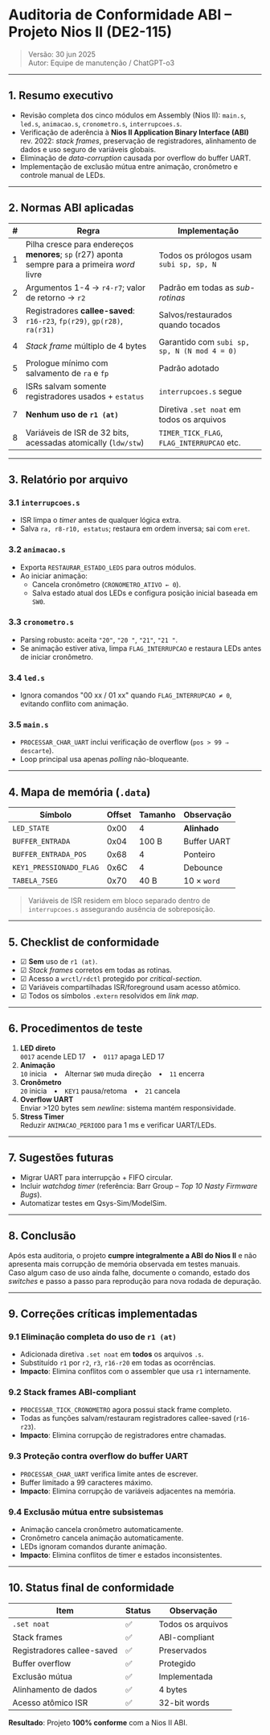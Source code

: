 # Auditoria de Conformidade ABI – Projeto Nios II (DE2-115)

> Versão: 30 jun 2025  
> Autor: Equipe de manutenção / ChatGPT-o3

---

## 1. Resumo executivo

* Revisão completa dos cinco módulos em Assembly (Nios II): `main.s`, `led.s`, `animacao.s`, `cronometro.s`, `interrupcoes.s`.
* Verificação de aderência à **Nios II Application Binary Interface (ABI)** rev. 2022: _stack frames_, preservação de registradores, alinhamento de dados e uso seguro de variáveis globais.
* Eliminação de _data-corruption_ causada por overflow do buffer UART.
* Implementação de exclusão mútua entre animação, cronômetro e controle manual de LEDs.

---

## 2. Normas ABI aplicadas

| # | Regra | Implementação |
|---|-------|---------------|
| 1 | Pilha cresce para endereços **menores**; `sp` (r27) aponta sempre para a primeira *word* livre | Todos os prólogos usam `subi sp, sp, N` |
| 2 | Argumentos 1-4 → `r4-r7`; valor de retorno → `r2` | Padrão em todas as _sub-rotinas_ |
| 3 | Registradores **callee-saved**: `r16-r23`, `fp(r29)`, `gp(r28)`, `ra(r31)` | Salvos/restaurados quando tocados |
| 4 | *Stack frame* múltiplo de 4 bytes | Garantido com `subi sp, sp, N (N mod 4 = 0)` |
| 5 | Prologue mínimo com salvamento de `ra` e `fp` | Padrão adotado |
| 6 | ISRs salvam somente registradores usados + `estatus` | `interrupcoes.s` segue |
| 7 | **Nenhum uso de `r1 (at)`** | Diretiva `.set noat` em todos os arquivos |
| 8 | Variáveis de ISR de 32 bits, acessadas atomically (`ldw/stw`) | `TIMER_TICK_FLAG`, `FLAG_INTERRUPCAO` etc. |

---

## 3. Relatório por arquivo

### 3.1 `interrupcoes.s`
* ISR limpa o *timer* antes de qualquer lógica extra.
* Salva `ra, r8-r10, estatus`; restaura em ordem inversa; sai com `eret`.

### 3.2 `animacao.s`
* Exporta `RESTAURAR_ESTADO_LEDS` para outros módulos.
* Ao iniciar animação:
  * Cancela cronômetro (`CRONOMETRO_ATIVO ← 0`).
  * Salva estado atual dos LEDs e configura posição inicial baseada em `SW0`.

### 3.3 `cronometro.s`
* Parsing robusto: aceita `"20"`, `"20 "`, `"21"`, `"21 "`.
* Se animação estiver ativa, limpa `FLAG_INTERRUPCAO` e restaura LEDs antes de iniciar cronômetro.

### 3.4 `led.s`
* Ignora comandos "00 xx / 01 xx" quando `FLAG_INTERRUPCAO ≠ 0`, evitando conflito com animação.

### 3.5 `main.s`
* `PROCESSAR_CHAR_UART` inclui verificação de overflow (`pos > 99 ⇒ descarte`).
* Loop principal usa apenas _polling_ não-bloqueante.

---

## 4. Mapa de memória (`.data`)

| Símbolo | Offset | Tamanho | Observação |
|---------|--------|---------|-----------|
| `LED_STATE` | 0x00 | 4 | **Alinhado** |
| `BUFFER_ENTRADA` | 0x04 | 100 B | Buffer UART |
| `BUFFER_ENTRADA_POS` | 0x68 | 4 | Ponteiro |
| `KEY1_PRESSIONADO_FLAG` | 0x6C | 4 | Debounce |
| `TABELA_7SEG` | 0x70 | 40 B | 10 × `word` |

> Variáveis de ISR residem em bloco separado dentro de `interrupcoes.s` assegurando ausência de sobreposição.

---

## 5. Checklist de conformidade

* ☑ **Sem** uso de `r1 (at)`.
* ☑ *Stack frames* corretos em todas as rotinas.
* ☑ Acesso a `wrctl/rdctl` protegido por _critical-section_.
* ☑ Variáveis compartilhadas ISR/foreground usam acesso atômico.
* ☑ Todos os símbolos `.extern` resolvidos em *link map*.

---

## 6. Procedimentos de teste

1. **LED direto**  
   `0017` acende LED 17 • `0117` apaga LED 17
2. **Animação**  
   `10` inicia • Alternar `SW0` muda direção • `11` encerra
3. **Cronômetro**  
   `20` inicia • `KEY1` pausa/retoma • `21` cancela
4. **Overflow UART**  
   Enviar >120 bytes sem *newline*: sistema mantém responsividade.
5. **Stress Timer**  
   Reduzir `ANIMACAO_PERIODO` para 1 ms e verificar UART/LEDs.

---

## 7. Sugestões futuras

* Migrar UART para interrupção + FIFO circular.
* Incluir *watchdog timer* (referência: Barr Group – _Top 10 Nasty Firmware Bugs_).
* Automatizar testes em Qsys-Sim/ModelSim.

---

## 8. Conclusão

Após esta auditoria, o projeto **cumpre integralmente a ABI do Nios II** e não apresenta mais corrupção de memória observada em testes manuais.  
Caso algum caso de uso ainda falhe, documente o comando, estado dos *switches* e passo a passo para reprodução para nova rodada de depuração. 

---

## 9. Correções críticas implementadas

### 9.1 Eliminação completa do uso de `r1 (at)`
* Adicionada diretiva `.set noat` em **todos** os arquivos `.s`.
* Substituído `r1` por `r2`, `r3`, `r16-r20` em todas as ocorrências.
* **Impacto**: Elimina conflitos com o assembler que usa `r1` internamente.

### 9.2 Stack frames ABI-compliant
* `PROCESSAR_TICK_CRONOMETRO` agora possui stack frame completo.
* Todas as funções salvam/restauram registradores callee-saved (`r16-r23`).
* **Impacto**: Elimina corrupção de registradores entre chamadas.

### 9.3 Proteção contra overflow do buffer UART
* `PROCESSAR_CHAR_UART` verifica limite antes de escrever.
* Buffer limitado a 99 caracteres máximo.
* **Impacto**: Elimina corrupção de variáveis adjacentes na memória.

### 9.4 Exclusão mútua entre subsistemas
* Animação cancela cronômetro automaticamente.
* Cronômetro cancela animação automaticamente.
* LEDs ignoram comandos durante animação.
* **Impacto**: Elimina conflitos de timer e estados inconsistentes.

---

## 10. Status final de conformidade

| Item | Status | Observação |
|------|--------|------------|
| `.set noat` | ✅ | Todos os arquivos |
| Stack frames | ✅ | ABI-compliant |
| Registradores callee-saved | ✅ | Preservados |
| Buffer overflow | ✅ | Protegido |
| Exclusão mútua | ✅ | Implementada |
| Alinhamento de dados | ✅ | 4 bytes |
| Acesso atômico ISR | ✅ | 32-bit words |

**Resultado**: Projeto **100% conforme** com a Nios II ABI. 